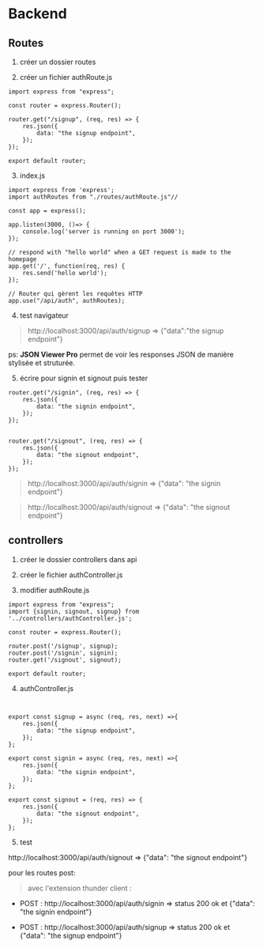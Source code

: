 # Backend

## Routes

1. créer un dossier routes

2. créer un fichier authRoute.js

````
import express from "express";

const router = express.Router();

router.get("/signup", (req, res) => {
    res.json({
        data: "the signup endpoint",
    });
});

export default router;
````

3. index.js

````
import express from 'express';
import authRoutes from "./routes/authRoute.js"//

const app = express();

app.listen(3000, ()=> {
    console.log('server is running on port 3000');
});

// respond with "hello world" when a GET request is made to the homepage
app.get('/', function(req, res) {
    res.send('hello world');
});

// Router qui gèrent les requêtes HTTP 
app.use("/api/auth", authRoutes);  
````

4. test navigateur

> http://localhost:3000/api/auth/signup => {"data":"the signup endpoint"}

ps: **JSON Viewer Pro** permet de voir les responses JSON de manière stylisée et struturée.

5. écrire pour signin et signout puis tester

````
router.get("/signin", (req, res) => {
    res.json({
        data: "the signin endpoint",
    });
});


router.get("/signout", (req, res) => {
    res.json({
        data: "the signout endpoint",
    });
});
````

> http://localhost:3000/api/auth/signin => {"data": "the signin endpoint"}

> http://localhost:3000/api/auth/signout => {"data": "the signout endpoint"}

## controllers

1. créer le dossier controllers dans api

2. créer le fichier authController.js

3. modifier authRoute.js

````
import express from "express";
import {signin, signout, signup} from '../controllers/authController.js';

const router = express.Router();

router.post('/signup', signup);
router.post('/signin', signin);
router.get('/signout', signout);

export default router;
````

4. authController.js

````


export const signup = async (req, res, next) =>{
    res.json({
        data: "the signup endpoint",
    });
};

export const signin = async (req, res, next) =>{
    res.json({
        data: "the signin endpoint",
    });
};

export const signout = (req, res) => {
    res.json({
        data: "the signout endpoint",
    });
};
````

5. test 

http://localhost:3000/api/auth/signout => {"data": "the signout endpoint"}

pour les routes post:

> avec  l'extension thunder client :

- POST : http://localhost:3000/api/auth/signin => status 200 ok et {"data": "the signin endpoint"}

- POST : http://localhost:3000/api/auth/signup => status 200 ok et {"data": "the signup endpoint"}